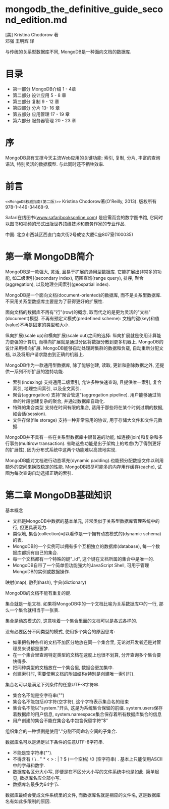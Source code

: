 
# mongodb_the_definitive_guide_second_edition.md  

[美] Kristina Chodorow 著  
邓强  王明辉 译  

与传统的关系型数据库不同, MongoDB是一种面向文档的数据库.  

# 目录 

- 第一部分 MongoDB介绍  1 - 4章  
- 第二部分 设计应用  5 - 8 章  
- 第三部分 复制  9 - 12 章  
- 第四部分 分片 13- 16 章  
- 第五部分 应用管理  17 - 19 章  
- 第六部分 服务器管理  20 - 23 章   


# 序  

MongoDB具有支撑今天主流Web应用的关键功能: 索引, 复制, 分片, 丰富的查询语法, 特别灵活的数据模型. 与此同时还不牺牲效率.  


# 前言  

` <<MongoDB权威指南(第二版)>> ` Kristina Chodorow著(O'Reilly, 2013). 版权所有 978-1-449-34468-9.  

Safari在线图书(www.safaribooksonline.com) 是应需而变的数字图书馆, 它同时以图书和视频的形式出版世界顶级技术和商务作家的专业作品.  

中国: 北京市西城区西直门南大街2号成铭大厦C座807室(100035)  

# 第一章 MongoDB简介  

MongoDB是一款强大, 灵活, 且易于扩展的通用型数据库. 它能扩展出非常多的功能, 如二级索引(secondary index), 范围查询(range query), 排序, 聚合(aggregation), 以及地理空间索引(geospatial index).  

MongoDB是一个面向文档(document-oriented)的数据库, 而不是关系型数据库. 不采用关系型数据库主要是为了获得更好的扩展性.  

面向文档的数据库不再有"行"(row)的概念, 取而代之的是更为灵活的"文档"(document)模型. 不再有预定义模式(predefined scheme): 文档的键(key)和值(value)不再是固定的类型和大小.  

纵向扩展(scale up)和横向扩展(scale out)之间的选择: 纵向扩展就是使用计算能力更强的计算机, 而横向扩展就是通过分区将数据分散到更多机器上.  MongoDB的设计采用横向扩展. MongoDB能够自动处理跨集群的数据和负载, 自动重新分配文档, 以及将用户请求路由到正确的机器上.  


MongoDB作为一款通用型数据库, 除了能够创建, 读取, 更新和删除数据之外, 还提供一系列不断扩展的独特功能.  
- 索引(indexing) 支持通用二级索引, 允许多种快速查询, 且提供唯一索引, 复合索引, 地理空间索引, 以及全文索引.  
- 聚合(aggregation) 支持"聚合管道"(aggregation pipeline). 用户能够通过简单的片段创建复杂的聚合, 并通过数据库自动化.  
- 特殊的集合类型 支持在时间有限的集合, 适用于那些将在某个时刻过期的数据, 如会话(session).  
- 文件存储(file storage) 支持一种非常易用的协议, 用于存储大文件和文件元数据.  

MongoDB并不具有一些在关系型数据库中很普遍的功能, 如连接(join)和复杂和多行事务(multirow transaction). 省略这些功能是出于架构上的考虑(为了得到更好的扩展性), 因为分布式系统中这两个功能难以高效地实现.  

MongoDB能对文档进行动态填充(dynamic padding).也能预分配数据文件以利用额外的空间来换取稳定的性能.  MongoDB把尽可能多的内存用作缓存(cache), 试图为每次查询自动选择正确的索引.    


# 第二章  MongoDB基础知识  


基本概念  
- 文档是MongoDB中数据的基本单元, 非常类似于关系型数据库管理系统中的行, 但更具表现力.  
- 类似地, 集合(collection)可以看作是一个拥有动态模式的(dynamic schema)的表.  
- MongoDB的一个实例可以拥有多个互相独立的数据库(database), 每一个数据库都拥有自己的集合.  
- 每一个文档都有一个特殊的键"_id", 这个键在文档所属的集合中是唯一的.  
- MongoDB自带了一个简单但功能强大的JavaScript Shell, 可用于管理MongoDB的实例或数据操作.  


映射(map), 散列(hash), 字典(dictionary)  

MongoDB的文档不能有重复的键.  

集合就是一组文档. 如果将MongoDB中的一个文档比喻为关系数据库中的一行, 那么一个集合就相当于一张表.  

集合是动态模式的, 这意味着一个集合里面的文档可以是各式各样的.  

没有必要区分不同类型的模式, 使用多个集合的原因思考:  
- 如果把各种各样的文档不加区分地放在同一个集合里, 无论对开发者还是对管理员来说都是噩梦.  
- 在一个集合里查询特定类型的文档在速度上也很不划算, 分开查询多个集合要快得多. 
- 把同种类型的文档放在一个集合里, 数据会更加集中.  
- 创建索引时, 需要使用文档的附加结构(特别是创建唯一索引时).  


集合名可以是满足下列条件的任意UTF-8字符串.  
- 集合名不能是空字符串("")  
- 集合名不能包括\0字符(空字符), 这个字符表示集合名的结束  
- 集合名不能以"system."开头, 这是为系统集合保留的前缀. system.users保存着数据库的用户信息, system.namespace集合保存着所有数据库集合的信息    
- 用户创建的集合不能在集合名中包含保留字符"$"  


组织集合的一种惯例是使用"."分割不同命名空间的子集合.  

数据库名可以是满足以下条件的任意UTF-8字符串. 
- 不能是空字符串("").  
- 不得含有 / \ . " * < > : | ? $ (一个空格) \0 (空字符串)  . 基本上只能使用ASCII中的字母和数字.  
- 数据库名区分大小写, 即便是在不区分大小写的文件系统中也是如此. 简单起见, 数据库名应全部小写.  
- 数据库名最多为64字节.  

数据库最终会变成文件系统里的文件, 而数据库名就是相应的文件名, 这是数据库名有如此多限制的原因.  




  
 



























